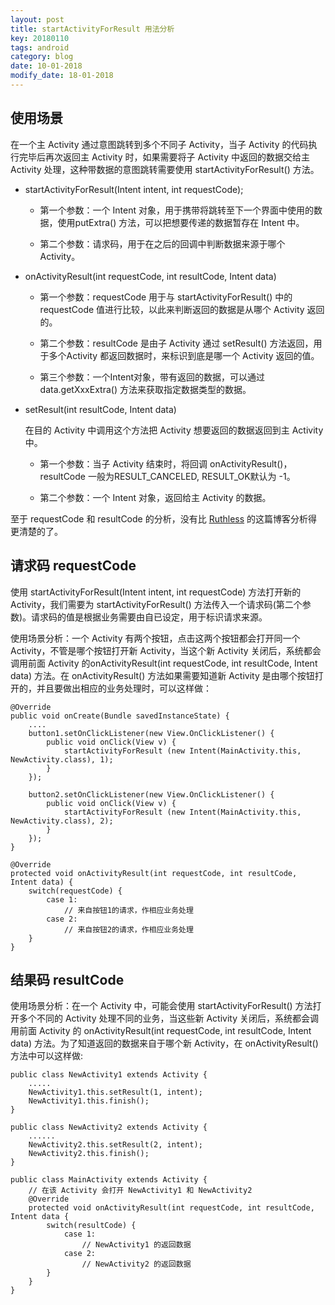 ```yaml
---
layout: post
title: startActivityForResult 用法分析
key: 20180110
tags: android
category: blog
date: 10-01-2018
modify_date: 18-01-2018
---
```


## 使用场景

在一个主 Activity 通过意图跳转到多个不同子 Activity，当子 Activity 的代码执行完毕后再次返回主 Activity 时，如果需要将子 Activity 中返回的数据交给主 Activity 处理，这种带数据的意图跳转需要使用 startActivityForResult() 方法。

- startActivityForResult(Intent intent, int requestCode);

    - 第一个参数：一个 Intent 对象，用于携带将跳转至下一个界面中使用的数据，使用putExtra() 方法，可以把想要传递的数据暂存在 Intent 中。

    - 第二个参数：请求码，用于在之后的回调中判断数据来源于哪个 Activity。
<!--more-->

- onActivityResult(int requestCode, int resultCode, Intent data)

    - 第一个参数：requestCode 用于与 startActivityForResult() 中的 requestCode 值进行比较，以此来判断返回的数据是从哪个 Activity 返回的。

    - 第二个参数：resultCode 是由子 Activity 通过 setResult() 方法返回，用于多个Activity 都返回数据时，来标识到底是哪一个 Activity 返回的值。

    - 第三个参数：一个Intent对象，带有返回的数据，可以通过 data.getXxxExtra() 方法来获取指定数据类型的数据。

- setResult(int resultCode, Intent data)

    在目的 Activity 中调用这个方法把 Activity 想要返回的数据返回到主 Activity中。

    - 第一个参数：当子 Activity 结束时，将回调 onActivityResult()，resultCode 一般为RESULT_CANCELED, RESULT_OK默认为 -1。

    - 第二个参数：一个 Intent 对象，返回给主 Activity 的数据。

至于 requestCode 和 resultCode 的分析，没有比 [Ruthless](http://www.cnblogs.com/linjiqin/archive/2011/06/03/2071956.html) 的这篇博客分析得更清楚的了。

## 请求码 requestCode

使用 startActivityForResult(Intent intent, int requestCode) 方法打开新的 Activity，我们需要为 startActivityForResult() 方法传入一个请求码(第二个参数)。请求码的值是根据业务需要由自已设定，用于标识请求来源。

使用场景分析：一个 Activity 有两个按钮，点击这两个按钮都会打开同一个 Activity，不管是哪个按钮打开新 Activity，当这个新 Activity 关闭后，系统都会调用前面 Activity 的onActivityResult(int requestCode, int resultCode, Intent data) 方法。在 onActivityResult() 方法如果需要知道新 Activity 是由哪个按钮打开的，并且要做出相应的业务处理时，可以这样做：
```
@Override
public void onCreate(Bundle savedInstanceState) {
    ....
    button1.setOnClickListener(new View.OnClickListener() {
        public void onClick(View v) {
            startActivityForResult (new Intent(MainActivity.this, NewActivity.class), 1);
        }
    });

    button2.setOnClickListener(new View.OnClickListener() {
        public void onClick(View v) {
            startActivityForResult (new Intent(MainActivity.this, NewActivity.class), 2);
        }
    });
}

@Override
protected void onActivityResult(int requestCode, int resultCode, Intent data) {
    switch(requestCode) {
        case 1:
            // 来自按钮1的请求，作相应业务处理
        case 2:
            // 来自按钮2的请求，作相应业务处理
    }
}
```

## 结果码 resultCode

使用场景分析：在一个 Activity 中，可能会使用 startActivityForResult() 方法打开多个不同的 Activity 处理不同的业务，当这些新 Activity 关闭后，系统都会调用前面 Activity 的 onActivityResult(int requestCode, int resultCode, Intent data) 方法。为了知道返回的数据来自于哪个新 Activity，在 onActivityResult() 方法中可以这样做:
```
public class NewActivity1 extends Activity {
    .....
    NewActivity1.this.setResult(1, intent);
    NewActivity1.this.finish();
}

public class NewActivity2 extends Activity {
    ......
    NewActivity2.this.setResult(2, intent);
    NewActivity2.this.finish();
}

public class MainActivity extends Activity {
    // 在该 Activity 会打开 NewActivity1 和 NewActivity2
    @Override
    protected void onActivityResult(int requestCode, int resultCode, Intent data {
        switch(resultCode) {
            case 1:
                // NewActivity1 的返回数据
            case 2:
                // NewActivity2 的返回数据
        }
    }
}
```